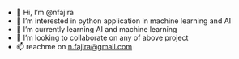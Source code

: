 - 👋 Hi, I’m @nfajira
- 👀 I’m interested in python application in machine learning and AI
- 🌱 I’m currently learning AI and machine learning
- 💞️ I’m looking to collaborate on any of above project
- 📫 reachme on n.fajira@gmail.com 

<!---
nfajira/nfajira is a ✨ special ✨ repository because its `README.md` (this file) appears on your GitHub profile.
You can click the Preview link to take a look at your changes.
--->
